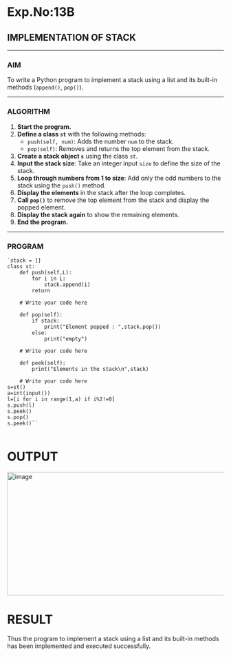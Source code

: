 # Exp.No:13B
## IMPLEMENTATION OF STACK

---

### AIM  
To write a Python program to implement a stack using a list and its built-in methods (`append()`, `pop()`).

---

### ALGORITHM

1. **Start the program.**
2. **Define a class `st`** with the following methods:
   - `push(self, num)`: Adds the number `num` to the stack.
   - `pop(self)`: Removes and returns the top element from the stack.
3. **Create a stack object `s`** using the class `st`.
4. **Input the stack size**: Take an integer input `size` to define the size of the stack.
5. **Loop through numbers from 1 to size**: Add only the odd numbers to the stack using the `push()` method.
6. **Display the elements** in the stack after the loop completes.
7. **Call `pop()`** to remove the top element from the stack and display the popped element.
8. **Display the stack again** to show the remaining elements.
9. **End the program.**

---

### PROGRAM
```
`stack = []
class st:
    def push(self,L):
        for i in L:
            stack.append(i)
        return
    
    # Write your code here

    def pop(self):
        if stack:
            print("Element popped : ",stack.pop())
        else:
            print("empty")
    
    # Write your code here
   
    def peek(self):
        print("Elements in the stack\n",stack)
    
    # Write your code here
s=st()
a=int(input())
l=[i for i in range(1,a) if i%2!=0]
s.push(l)
s.peek()
s.pop()
s.peek()``


```
# OUTPUT
<img width="1213" height="286" alt="image" src="https://github.com/user-attachments/assets/c7fedd3d-9e12-401f-816e-1e09ac81d65d" />

# RESULT
Thus the program to implement a stack using a list and its built-in methods has been implemented and executed successfully.
